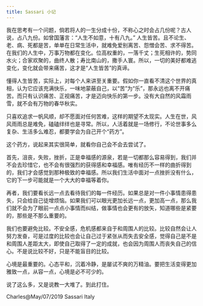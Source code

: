 ```yaml
---
title: Sassari 小记
---
```



我在思考有一个问题，倘若将人的一生分成十份，不称心之时会占几份呢？古人说，占八九份。如曾国藩言：“人生不如意，十有八九。” 人生皆苦。且不论生、老、病、死都是苦，单单在日常生活中，就难免爱别离苦、怨憎会苦、求不得苦。在我们的人生中，万事万物都在变化。位高权重的，一落千丈；生死相许的，势同水火；合家欢聚的，曲终人散；寿比南山的，撒手人寰。所以，一切的美好都难逃变化，变化就会带来痛苦，这才是“人生皆苦”的真谛。

懂得人生皆苦，实际上，对每个人来讲至关重要。假如你一直看不清这个世界的真相，认为它应该充满快乐，一味地蒙蔽自己，以“苦”为“乐”，那永远也离不开痛苦。而只有认识痛苦、正视痛苦，才是迈向快乐的第一步。没有大自然的风霜雨雪，就不会有万物的春华秋实。

只喜欢追求一帆风顺，却不愿面对任何苦难，这样的期望不太现实。人生在世，风风雨雨总是难免，磕磕绊绊也是寻常。所以，人活着就是一场修行，不论世事多么复杂、生活多么难忍，都要学会为自己开个“药方”。

这个药方，说起来其实很简单，就看你自己会不会去尝试了。

首先，沮丧，失败，挫折，正是幸福感的源泉，若是一切都那么容易得到，我们并不会去珍惜它，也不会有很强烈的获得感和幸福感。唯有经历不一样的曲折得到的，我们才会感觉到那种极致的幸福感。所以我们生活中面对一点挫折没有什么，它的下一步可能就是一个大大的幸福等着你。

再者，我们要看长远一点去看待我们的每一件经历。如果总是对一件小事情患得患失，只会给自己徒增烦恼。如果我们可以眼光更加长远一点，更加高一点，那么我们就不会为了眼前一点点小事情而纠结，做事情也会更有的放矢，知道哪些是紧要的，那些是不那么重要的。

我们也要避免比较。不安全感，危机感都来自于和周围人的比较。比较自然会让人努力发奋，可是过度的比较也会让自己过于紧张从而失去安全感，觉得自己是不是和周围人差距太大，即使自己取得了一定的成就，也会因为周围人而丧失自己的信心。不是说比较不好，只是不能盲目的比较。

心境是最重要的。心态平和，沉着冷静，是屡试不爽的万精油。要把生活变得更加雅致一点，从容一点，心境是必不可少的。

说了这么多，又是说教一大堆了。到此打住。


Charles@May/07/2019 Sassari Italy
